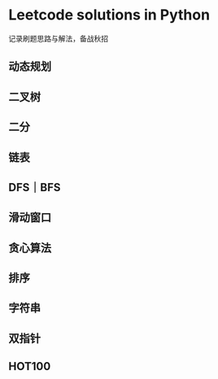 # Leetcode solutions in Python
记录刷题思路与解法，备战秋招

## 动态规划


## 二叉树

## 二分

## 链表

## DFS｜BFS

## 滑动窗口

## 贪心算法

## 排序

## 字符串

## 双指针

## HOT100